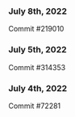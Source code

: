 ### July 8th, 2022

Commit #219010

### July 5th, 2022

Commit #314353


### July 4th, 2022

Commit #72281
